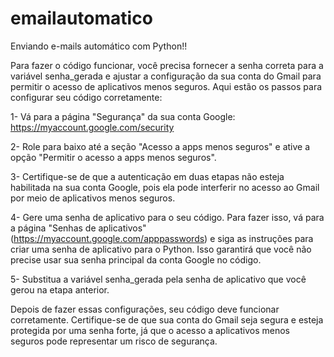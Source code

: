 # emailautomatico
Enviando e-mails automático com Python!!


Para fazer o código funcionar, você precisa fornecer a senha correta para a variável senha_gerada e ajustar a configuração da sua conta do Gmail para permitir o acesso de aplicativos menos seguros. Aqui estão os passos para configurar seu código corretamente:

1- Vá para a página "Segurança" da sua conta Google: https://myaccount.google.com/security

2- Role para baixo até a seção "Acesso a apps menos seguros" e ative a opção "Permitir o acesso a apps menos seguros".

3- Certifique-se de que a autenticação em duas etapas não esteja habilitada na sua conta Google, pois ela pode interferir no acesso ao Gmail por meio de aplicativos menos seguros.

4- Gere uma senha de aplicativo para o seu código. Para fazer isso, vá para a página "Senhas de aplicativos" (https://myaccount.google.com/apppasswords) e siga as instruções para criar uma senha de aplicativo para o Python. Isso garantirá que você não precise usar sua senha principal da conta Google no código.

5- Substitua a variável senha_gerada pela senha de aplicativo que você gerou na etapa anterior.

Depois de fazer essas configurações, seu código deve funcionar corretamente. Certifique-se de que sua conta do Gmail seja segura e esteja protegida por uma senha forte, já que o acesso a aplicativos menos seguros pode representar um risco de segurança.
